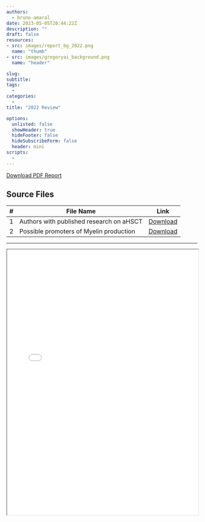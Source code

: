 ```yaml
---
authors:
  - bruno-amaral
date: 2023-05-05T20:44:22Z
description: ""
draft: false
resources: 
- src: images/report_bg_2022.png
  name: "thumb"
- src: images/gregoryai_background.png
  name: "header"

slug:
subtitle: 
tags: 
  - 
categories: 
  - 
title: "2022 Review"

options:
  unlisted: false
  showHeader: true
  hideFooter: false
  hideSubscribeForm: false
  header: mini
scripts:
  -
---
```


<a class="btn btn-success umami--click--download-pdf-2022" href="./GregoryMS_Annual_Report_2022.pdf">Download PDF Report</a>

<div class="container">
  <h2>Source Files</h2>
  <table class="table table-hover">
    <thead>
      <tr>
        <th>#</th>
        <th>File Name</th>
        <th>Link</th>
      </tr>
    </thead>
    <tbody>
      <tr>
        <td>1</td>
        <td>Authors with published research on aHSCT</td>
        <td><a href="supporting-files/01._Authors_with_published_research_on_aHSCT.xlsx" target="_blank" class="btn btn-info">Download</a></td>
      </tr>
      <tr>
        <td>2</td>
        <td>Possible promoters of Myelin production</td>
        <td><a href="supporting-files/02._Possible_promoters_of_Myelin_production.xlsx" target="_blank" class="btn btn-info">Download</a></td>
      </tr>
    </tbody>
  </table>
</div>

---

<iframe src="./GregoryMS_Annual_Report_2022.pdf" width="100%" height="700px">
</iframe>